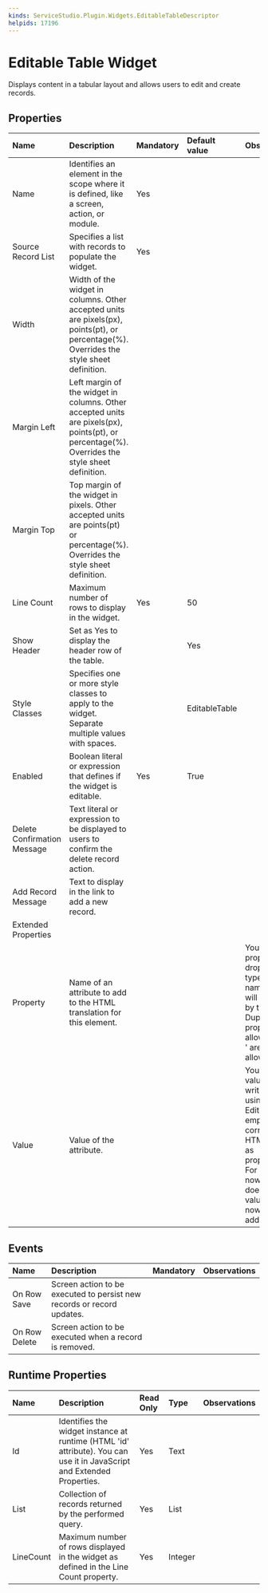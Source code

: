 ```yaml
---
kinds: ServiceStudio.Plugin.Widgets.EditableTableDescriptor
helpids: 17196
---
```


# Editable Table Widget

Displays content in a tabular layout and allows users to edit and create records.

## Properties

| Name | Description | Mandatory | Default value | Observations |
| :--- | :--- | :--- | :--- | :--- |
| Name | Identifies an element in the scope where it is defined, like a screen, action, or module. | Yes |  |  |
| Source Record List | Specifies a list with records to populate the widget. | Yes |  |  |
| Width | Width of the widget in columns. Other accepted units are pixels\(px\), points\(pt\), or percentage\(%\). Overrides the style sheet definition. |  |  |  |
| Margin Left | Left margin of the widget in columns. Other accepted units are pixels\(px\), points\(pt\), or percentage\(%\). Overrides the style sheet definition. |  |  |  |
| Margin Top | Top margin of the widget in pixels. Other accepted units are points\(pt\) or percentage\(%\). Overrides the style sheet definition. |  |  |  |
| Line Count | Maximum number of rows to display in the widget. | Yes | 50 |  |
| Show Header | Set as Yes to display the header row of the table. |  | Yes |  |
| Style Classes | Specifies one or more style classes to apply to the widget. Separate multiple values with spaces. |  | EditableTable |  |
| Enabled | Boolean literal or expression that defines if the widget is editable. | Yes | True |  |
| Delete Confirmation Message | Text literal or expression to be displayed to users to confirm the delete record action. |  |  |  |
| Add Record Message | Text to display in the link to add a new record. |  |  |  |
| Extended Properties |  |  |  |  |
| Property | Name of an attribute to add to the HTML translation for this element. |  |  | You can pick a property from the drop-down list or type a free text. The name of the property will not be validated by the platform.  Duplicated properties are not allowed. Spaces, " or ' are also not allowed. |
| Value | Value of the attribute. |  |  | You can type the value directly or write expressions using the Expression Editor.  If the Value is empty, the corresponding HTML tag is created as property="property". For example, the nowrap property does not require a value, therefore nowrap="nowrap" is added. |

## Events

| Name | Description | Mandatory | Observations |
| :--- | :--- | :--- | :--- |
| On Row Save | Screen action to be executed to persist new records or record updates. |  |  |
| On Row Delete | Screen action to be executed when a record is removed. |  |  |

## Runtime Properties

| Name | Description | Read Only | Type | Observations |
| :--- | :--- | :--- | :--- | :--- |
| Id | Identifies the widget instance at runtime \(HTML 'id' attribute\). You can use it in JavaScript and Extended Properties. | Yes | Text |  |
| List | Collection of records returned by the performed query. | Yes | List |  |
| LineCount | Maximum number of rows displayed in the widget as defined in the Line Count property. | Yes | Integer |  |

